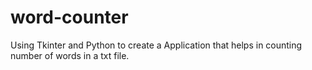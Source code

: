 # word-counter
Using Tkinter and Python to create a Application that helps in counting number of words in a txt file.
